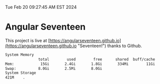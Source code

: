 Tue Feb 20 09:27:45 AM EST 2024

# Angular Seventeen


This project is live at [https://angularseventeen.github.io](https://angularseventeen.github.io "Seventeen!") thanks to Github.

```bash
System Memory
               total        used        free      shared  buff/cache   available
Mem:            15Gi       2.4Gi       1.8Gi       334Mi        11Gi        12Gi
Swap:          8.0Gi       2.5Mi       8.0Gi
System Storage
421M	.

